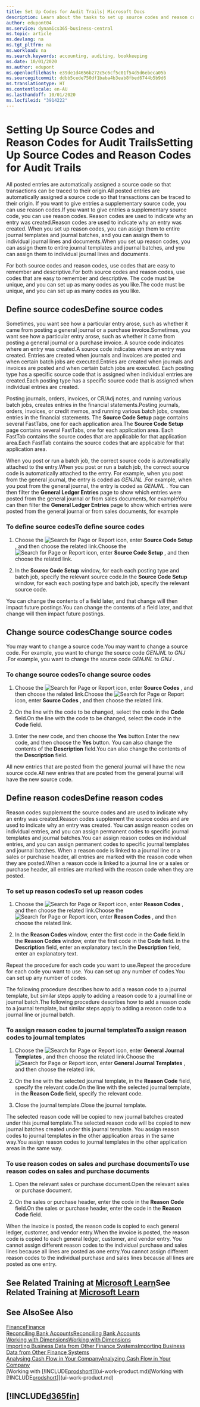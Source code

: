 ```yaml
---
title: Set Up Codes for Audit Trails| Microsoft Docs
description: Learn about the tasks to set up source codes and reason codes that you can use to track audit trails.
author: edupont04
ms.service: dynamics365-business-central
ms.topic: article
ms.devlang: na
ms.tgt_pltfrm: na
ms.workload: na
ms.search.keywords: accounting, auditing, bookkeeping
ms.date: 10/01/2020
ms.author: edupont
ms.openlocfilehash: e39de1d4656b272c5c6cf5c01f54d5d6ebeca05b
ms.sourcegitcommit: ddbb5cede750df1baba4b3eab8fbed6744b5b9d6
ms.translationtype: HT
ms.contentlocale: en-AU
ms.lasthandoff: 10/01/2020
ms.locfileid: "3914222"
---
```

# <a name="setting-up-source-codes-and-reason-codes-for-audit-trails"></a><span data-ttu-id="f556b-103">Setting Up Source Codes and Reason Codes for Audit Trails</span><span class="sxs-lookup"><span data-stu-id="f556b-103">Setting Up Source Codes and Reason Codes for Audit Trails</span></span>

<span data-ttu-id="f556b-104">All posted entries are automatically assigned a source code so that transactions can be traced to their origin.</span><span class="sxs-lookup"><span data-stu-id="f556b-104">All posted entries are automatically assigned a source code so that transactions can be traced to their origin.</span></span> <span data-ttu-id="f556b-105">If you want to give entries a supplementary source code, you can use reason codes.</span><span class="sxs-lookup"><span data-stu-id="f556b-105">If you want to give entries a supplementary source code, you can use reason codes.</span></span> <span data-ttu-id="f556b-106">Reason codes are used to indicate why an entry was created.</span><span class="sxs-lookup"><span data-stu-id="f556b-106">Reason codes are used to indicate why an entry was created.</span></span> <span data-ttu-id="f556b-107">When you set up reason codes, you can assign them to entire journal templates and journal batches, and you can assign them to individual journal lines and documents.</span><span class="sxs-lookup"><span data-stu-id="f556b-107">When you set up reason codes, you can assign them to entire journal templates and journal batches, and you can assign them to individual journal lines and documents.</span></span>  

<span data-ttu-id="f556b-108">For both source codes and reason codes, use codes that are easy to remember and descriptive.</span><span class="sxs-lookup"><span data-stu-id="f556b-108">For both source codes and reason codes, use codes that are easy to remember and descriptive.</span></span> <span data-ttu-id="f556b-109">The code must be unique, and you can set up as many codes as you like.</span><span class="sxs-lookup"><span data-stu-id="f556b-109">The code must be unique, and you can set up as many codes as you like.</span></span>

## <a name="define-source-codes"></a><span data-ttu-id="f556b-110">Define source codes</span><span class="sxs-lookup"><span data-stu-id="f556b-110">Define source codes</span></span>

<span data-ttu-id="f556b-111">Sometimes, you want see how a particular entry arose, such as whether it came from posting a general journal or a purchase invoice.</span><span class="sxs-lookup"><span data-stu-id="f556b-111">Sometimes, you want see how a particular entry arose, such as whether it came from posting a general journal or a purchase invoice.</span></span> <span data-ttu-id="f556b-112">A source code indicates where an entry was created.</span><span class="sxs-lookup"><span data-stu-id="f556b-112">A source code indicates where an entry was created.</span></span> <span data-ttu-id="f556b-113">Entries are created when journals and invoices are posted and when certain batch jobs are executed.</span><span class="sxs-lookup"><span data-stu-id="f556b-113">Entries are created when journals and invoices are posted and when certain batch jobs are executed.</span></span> <span data-ttu-id="f556b-114">Each posting type has a specific source code that is assigned when individual entries are created.</span><span class="sxs-lookup"><span data-stu-id="f556b-114">Each posting type has a specific source code that is assigned when individual entries are created.</span></span>  

<span data-ttu-id="f556b-115">Posting journals, orders, invoices, or CR/Adj notes, and running various batch jobs, creates entries in the financial statements.</span><span class="sxs-lookup"><span data-stu-id="f556b-115">Posting journals, orders, invoices, or credit memos, and running various batch jobs, creates entries in the financial statements.</span></span> <span data-ttu-id="f556b-116">The **Source Code Setup** page contains several FastTabs, one for each application area.</span><span class="sxs-lookup"><span data-stu-id="f556b-116">The **Source Code Setup** page contains several FastTabs, one for each application area.</span></span> <span data-ttu-id="f556b-117">Each FastTab contains the source codes that are applicable for that application area.</span><span class="sxs-lookup"><span data-stu-id="f556b-117">Each FastTab contains the source codes that are applicable for that application area.</span></span>

<span data-ttu-id="f556b-118">When you post or run a batch job, the correct source code is automatically attached to the entry.</span><span class="sxs-lookup"><span data-stu-id="f556b-118">When you post or run a batch job, the correct source code is automatically attached to the entry.</span></span> <span data-ttu-id="f556b-119">For example, when you post from the general journal, the entry is coded as *GENJNL* .</span><span class="sxs-lookup"><span data-stu-id="f556b-119">For example, when you post from the general journal, the entry is coded as *GENJNL* .</span></span> <span data-ttu-id="f556b-120">You can then filter the **General Ledger Entries** page to show which entries were posted from the general journal or from sales documents, for example</span><span class="sxs-lookup"><span data-stu-id="f556b-120">You can then filter the **General Ledger Entries** page to show which entries were posted from the general journal or from sales documents, for example</span></span>

### <a name="to-define-source-codes"></a><span data-ttu-id="f556b-121">To define source codes</span><span class="sxs-lookup"><span data-stu-id="f556b-121">To define source codes</span></span>

1. <span data-ttu-id="f556b-122">Choose the ![Search for Page or Report](media/ui-search/search_small.png "Search for Page or Report icon") icon, enter **Source Code Setup** , and then choose the related link.</span><span class="sxs-lookup"><span data-stu-id="f556b-122">Choose the ![Search for Page or Report](media/ui-search/search_small.png "Search for Page or Report icon") icon, enter **Source Code Setup** , and then choose the related link.</span></span>  

2. <span data-ttu-id="f556b-123">In the **Source Code Setup** window, for each each posting type and batch job, specify the relevant source code.</span><span class="sxs-lookup"><span data-stu-id="f556b-123">In the **Source Code Setup** window, for each each posting type and batch job, specify the relevant source code.</span></span>  

<span data-ttu-id="f556b-124">You can change the contents of a field later, and that change will then impact future postings.</span><span class="sxs-lookup"><span data-stu-id="f556b-124">You can change the contents of a field later, and that change will then impact future postings.</span></span>

## <a name="change-source-codes"></a><span data-ttu-id="f556b-125">Change source codes</span><span class="sxs-lookup"><span data-stu-id="f556b-125">Change source codes</span></span>

<span data-ttu-id="f556b-126">You may want to change a source code.</span><span class="sxs-lookup"><span data-stu-id="f556b-126">You may want to change a source code.</span></span> <span data-ttu-id="f556b-127">For example, you want to change the source code *GENJNL* to *GNJ* .</span><span class="sxs-lookup"><span data-stu-id="f556b-127">For example, you want to change the source code *GENJNL* to *GNJ* .</span></span>

### <a name="to-change-source-codes"></a><span data-ttu-id="f556b-128">To change source codes</span><span class="sxs-lookup"><span data-stu-id="f556b-128">To change source codes</span></span>

1. <span data-ttu-id="f556b-129">Choose the ![Search for Page or Report](media/ui-search/search_small.png "Search for Page or Report icon") icon, enter **Source Codes** , and then choose the related link.</span><span class="sxs-lookup"><span data-stu-id="f556b-129">Choose the ![Search for Page or Report](media/ui-search/search_small.png "Search for Page or Report icon") icon, enter **Source Codes** , and then choose the related link.</span></span>

2. <span data-ttu-id="f556b-130">On the line with the code to be changed, select the code in the **Code** field.</span><span class="sxs-lookup"><span data-stu-id="f556b-130">On the line with the code to be changed, select the code in the **Code** field.</span></span>

3. <span data-ttu-id="f556b-131">Enter the new code, and then choose the **Yes** button.</span><span class="sxs-lookup"><span data-stu-id="f556b-131">Enter the new code, and then choose the **Yes** button.</span></span> <span data-ttu-id="f556b-132">You can also change the contents of the **Description** field.</span><span class="sxs-lookup"><span data-stu-id="f556b-132">You can also change the contents of the **Description** field.</span></span>

<span data-ttu-id="f556b-133">All new entries that are posted from the general journal will have the new source code.</span><span class="sxs-lookup"><span data-stu-id="f556b-133">All new entries that are posted from the general journal will have the new source code.</span></span>

## <a name="define-reason-codes"></a><span data-ttu-id="f556b-134">Define reason codes</span><span class="sxs-lookup"><span data-stu-id="f556b-134">Define reason codes</span></span>

<span data-ttu-id="f556b-135">Reason codes supplement the source codes and are used to indicate why an entry was created.</span><span class="sxs-lookup"><span data-stu-id="f556b-135">Reason codes supplement the source codes and are used to indicate why an entry was created.</span></span> <span data-ttu-id="f556b-136">You can assign reason codes on individual entries, and you can assign permanent codes to specific journal templates and journal batches.</span><span class="sxs-lookup"><span data-stu-id="f556b-136">You can assign reason codes on individual entries, and you can assign permanent codes to specific journal templates and journal batches.</span></span> <span data-ttu-id="f556b-137">When a reason code is linked to a journal line or a sales or purchase header, all entries are marked with the reason code when they are posted.</span><span class="sxs-lookup"><span data-stu-id="f556b-137">When a reason code is linked to a journal line or a sales or purchase header, all entries are marked with the reason code when they are posted.</span></span>  

### <a name="to-set-up-reason-codes"></a><span data-ttu-id="f556b-138">To set up reason codes</span><span class="sxs-lookup"><span data-stu-id="f556b-138">To set up reason codes</span></span>

1. <span data-ttu-id="f556b-139">Choose the ![Search for Page or Report](media/ui-search/search_small.png "Search for Page or Report icon")  icon, enter **Reason Codes** , and then choose the related link.</span><span class="sxs-lookup"><span data-stu-id="f556b-139">Choose the ![Search for Page or Report](media/ui-search/search_small.png "Search for Page or Report icon")  icon, enter **Reason Codes** , and then choose the related link.</span></span>

2. <span data-ttu-id="f556b-140">In the **Reason Codes** window, enter the first code in the **Code** field.</span><span class="sxs-lookup"><span data-stu-id="f556b-140">In the **Reason Codes** window, enter the first code in the **Code** field.</span></span> <span data-ttu-id="f556b-141">In the **Description** field, enter an explanatory text.</span><span class="sxs-lookup"><span data-stu-id="f556b-141">In the **Description** field, enter an explanatory text.</span></span>

<span data-ttu-id="f556b-142">Repeat the procedure for each code you want to use.</span><span class="sxs-lookup"><span data-stu-id="f556b-142">Repeat the procedure for each code you want to use.</span></span> <span data-ttu-id="f556b-143">You can set up any number of codes.</span><span class="sxs-lookup"><span data-stu-id="f556b-143">You can set up any number of codes.</span></span>

<span data-ttu-id="f556b-144">The following procedure describes how to add a reason code to a journal template, but similar steps apply to adding a reason code to a journal line or journal batch.</span><span class="sxs-lookup"><span data-stu-id="f556b-144">The following procedure describes how to add a reason code to a journal template, but similar steps apply to adding a reason code to a journal line or journal batch.</span></span>  

### <a name="to-assign-reason-codes-to-journal-templates"></a><span data-ttu-id="f556b-145">To assign reason codes to journal templates</span><span class="sxs-lookup"><span data-stu-id="f556b-145">To assign reason codes to journal templates</span></span>

1. <span data-ttu-id="f556b-146">Choose the ![Search for Page or Report](media/ui-search/search_small.png "Search for Page or Report icon")  icon, enter **General Journal Templates** , and then choose the related link.</span><span class="sxs-lookup"><span data-stu-id="f556b-146">Choose the ![Search for Page or Report](media/ui-search/search_small.png "Search for Page or Report icon")  icon, enter **General Journal Templates** , and then choose the related link.</span></span>

2. <span data-ttu-id="f556b-147">On the line with the selected journal template, in the **Reason Code** field, specify the relevant code.</span><span class="sxs-lookup"><span data-stu-id="f556b-147">On the line with the selected journal template, in the **Reason Code** field, specify the relevant code.</span></span>

3. <span data-ttu-id="f556b-148">Close the journal template.</span><span class="sxs-lookup"><span data-stu-id="f556b-148">Close the journal template.</span></span>

<span data-ttu-id="f556b-149">The selected reason code will be copied to new journal batches created under this journal template.</span><span class="sxs-lookup"><span data-stu-id="f556b-149">The selected reason code will be copied to new journal batches created under this journal template.</span></span> <span data-ttu-id="f556b-150">You assign reason codes to journal templates in the other application areas in the same way.</span><span class="sxs-lookup"><span data-stu-id="f556b-150">You assign reason codes to journal templates in the other application areas in the same way.</span></span>

### <a name="to-use-reason-codes-on-sales-and-purchase-documents"></a><span data-ttu-id="f556b-151">To use reason codes on sales and purchase documents</span><span class="sxs-lookup"><span data-stu-id="f556b-151">To use reason codes on sales and purchase documents</span></span>

1. <span data-ttu-id="f556b-152">Open the relevant sales or purchase document.</span><span class="sxs-lookup"><span data-stu-id="f556b-152">Open the relevant sales or purchase document.</span></span>

2. <span data-ttu-id="f556b-153">On the sales or purchase header, enter the code in the **Reason Code** field.</span><span class="sxs-lookup"><span data-stu-id="f556b-153">On the sales or purchase header, enter the code in the **Reason Code** field.</span></span>

<span data-ttu-id="f556b-154">When the invoice is posted, the reason code is copied to each general ledger, customer, and vendor entry.</span><span class="sxs-lookup"><span data-stu-id="f556b-154">When the invoice is posted, the reason code is copied to each general ledger, customer, and vendor entry.</span></span> <span data-ttu-id="f556b-155">You cannot assign different reason codes to the individual purchase and sales lines because all lines are posted as one entry.</span><span class="sxs-lookup"><span data-stu-id="f556b-155">You cannot assign different reason codes to the individual purchase and sales lines because all lines are posted as one entry.</span></span>

## <a name="see-related-training-at-microsoft-learn"></a><span data-ttu-id="f556b-156">See Related Training at [Microsoft Learn](/learn/paths/set-up-financial-management-dynamics-365-business-central/)</span><span class="sxs-lookup"><span data-stu-id="f556b-156">See Related Training at [Microsoft Learn](/learn/paths/set-up-financial-management-dynamics-365-business-central/)</span></span>

## <a name="see-also"></a><span data-ttu-id="f556b-157">See Also</span><span class="sxs-lookup"><span data-stu-id="f556b-157">See Also</span></span>

[<span data-ttu-id="f556b-158">Finance</span><span class="sxs-lookup"><span data-stu-id="f556b-158">Finance</span></span>](finance.md)  
[<span data-ttu-id="f556b-159">Reconciling Bank Accounts</span><span class="sxs-lookup"><span data-stu-id="f556b-159">Reconciling Bank Accounts</span></span>](bank-manage-bank-accounts.md)  
[<span data-ttu-id="f556b-160">Working with Dimensions</span><span class="sxs-lookup"><span data-stu-id="f556b-160">Working with Dimensions</span></span>](finance-dimensions.md)  
[<span data-ttu-id="f556b-161">Importing Business Data from Other Finance Systems</span><span class="sxs-lookup"><span data-stu-id="f556b-161">Importing Business Data from Other Finance Systems</span></span>](across-import-data-configuration-packages.md)  
[<span data-ttu-id="f556b-162">Analysing Cash Flow in Your Company</span><span class="sxs-lookup"><span data-stu-id="f556b-162">Analyzing Cash Flow in Your Company</span></span>](finance-analyze-cash-flow.md)  
<span data-ttu-id="f556b-163">[Working with [!INCLUDE[prodshort](includes/prodshort.md)]](ui-work-product.md)</span><span class="sxs-lookup"><span data-stu-id="f556b-163">[Working with [!INCLUDE[prodshort](includes/prodshort.md)]](ui-work-product.md)</span></span>  

## [!INCLUDE[d365fin](includes/free_trial_md.md)]  
